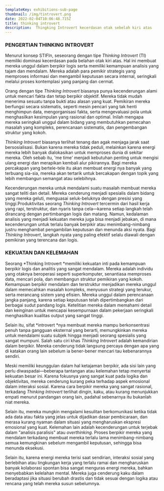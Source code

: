 ```yaml
---
templateKey: exhibitions-sub-page
thumbnail: /img/tintrovert.png
date: 2022-02-04T10:06:48.715Z
title: thinking introvert
description:  Thingking Introvert kecerdasan otak sebelah kiri atas
---
```


<!-- ![clay-images-15](/img/personal.png)

![clay-images-15](/img/familly.png) -->


### PENGERTIAN THINKING INTROVERT

Menurut konsep STIFIn, seseorang dengan tipe *Thinking Introvert* (TI) memiliki dominasi kecerdasan pada belahan otak kiri atas. Hal ini membuat mereka unggul dalam berpikir logis serta memiliki kemampuan analisis yang tajam dan mendalam. Mereka adalah para pemikir strategis yang memproses informasi dan mengambil keputusan secara internal, seringkali melalui proses kontemplasi yang panjang dan cermat.

Orang dengan tipe *Thinking Introvert* biasanya punya kecenderungan alami untuk mencari fakta dan tetap berpikir objektif. Mereka tidak mudah menerima sesuatu tanpa bukti atau alasan yang kuat. Pemikiran mereka berfungsi secara sistematis, seperti mesin pencari yang tak henti menghimpun data, mengorganisasi fakta, serta mengevaluasi pola untuk menghasilkan kesimpulan yang rasional dan optimal. Inilah mengapa mereka seringkali unggul dalam bidang yang membutuhkan pemecahan masalah yang kompleks, perencanaan sistematis, dan pengembangan struktur yang kokoh.

*Thinking Introvert* biasanya terlihat tenang dan agak menjaga jarak saat bersosialisasi. Bukan karena mereka tidak peduli, melainkan karena energi mereka lebih banyak dialokasikan untuk memproses dunia di sekitar mereka. Oleh sebab itu, 'me time' menjadi kebutuhan penting untuk mengisi ulang energi dan merapikan kembali alur pikirannya. Bagi mereka percakapan yang bertele-tele itu akan membuat energi nya banyak yang terbuang sia-sia, mereka akan tertarik untuk bercakapan dengan topik yang lebih membangun semangat atau selebihnya.

Kecenderungan mereka untuk mendalami suatu masalah membuat mereka sangat teliti dan detail. Mereka cenderung menjadi spesialis dalam bidang yang mereka geluti, menguasai seluk-beluknya dengan presisi yang tinggi.Produktivitas seorang *Thinking Introvert* tercermin dari hasil kerja yang rapi, terstruktur, dan nyaris tanpa cela—karena setiap langkah telah dirancang dengan pertimbangan logis dan matang. Namun, kedalaman analisis yang menjadi kekuatan mereka juga bisa menjadi jebakan, di mana kecenderungan untuk terlalu banyak berpikir atau menimbang-nimbang justru menghambat pengambilan keputusan dan menunda aksi nyata. Bagi *Thinking Introvert*, langkah nyata yang paling efektif selalu diawali dengan pemikiran yang terencana dan logis.

### KEKUATAN DAN KELEMAHAN
Seorang *Thinking Introvert *memiliki kekuatan inti pada kemampuan berpikir logis dan analitis yang sangat mendalam. Mereka adalah individu yang otaknya beroperasi seperti superkomputer, senantiasa memproses data, mencari pola, dan membangun struktur pemikiran yang kokoh. Kemampuan berpikir mendalam dan terstruktur menjadikan mereka unggul dalam memecahkan masalah kompleks, menyusun strategi yang terukur, serta merancang sistem yang efisien. Mereka unggul dalam perencanaan jangka panjang, karena setiap keputusan telah dipertimbangkan dari berbagai sudut pandang logis. Ketelitian mereka dalam memahami detail dan keinginan untuk mencapai kesempurnaan dalam pekerjaan seringkali menghasilkan kualitas output yang sangat tinggi. 

Selain itu, sifat *introvert *nya membuat mereka mampu berkonsentrasi penuh tanpa gangguan eksternal yang berarti, memungkinkan mereka untuk mendalami suatu subjek hingga menjadi seorang spesialis yang sangat mumpuni. Salah satu ciri khas *Thinking Introvert* adalah kemandirian dalam berpikir. Mereka cenderung tidak langsung percaya dengan apa yang di katakan orang lain sebelum ia bener-bener mencari tau kebenarannya sendiri.

Meski memiliki keunggulan dalam hal ketajaman berpikir, ada sisi lain yang perlu diwaspadai—beberapa tantangan atau kelemahan tetap menyertai kekuatan besar ini. Karena fokusnya yang sangat kuat pada logika dan objektivitas, mereka cenderung kurang peka terhadap aspek emosional dalam interaksi sosial. Karena cara berpikir mereka yang sangat rasional, terkadang *Thinking Introvert* terlihat dingin, kaku, atau kurang menunjukkan empati menurut pandangan orang lain, padahal sebenarnya itu bukanlah niat mereka.

Selain itu, mereka mungkin mengalami kesulitan berkomunikasi ketika tidak ada data atau fakta yang jelas untuk dijadikan dasar pembicaraan, dan merasa kurang nyaman dalam situasi yang mengharuskan ekspresi emosional yang kuat. Kelemahan lain adalah kecenderungan untuk terjebak dalam "analisis paralisis" atau *overthinking.* Proses berpikir mereka yang mendalam terkadang membuat mereka terlalu lama menimbang-nimbang semua kemungkinan sebelum mengambil keputusan, sehingga bisa menunda eksekusi. 

Selain itu, karena energi mereka terisi saat sendirian, interaksi sosial yang berlebihan atau lingkungan kerja yang terlalu ramai dan mengharuskan banyak kolaborasi spontan bisa sangat menguras energi mereka, bahkan menyebabkan kelelahan mental. Mereka juga cenderung kaku dalam beradaptasi jika situasi berubah drastis dan tidak sesuai dengan logika atau rencana yang telah mereka susun sebelumnya.

